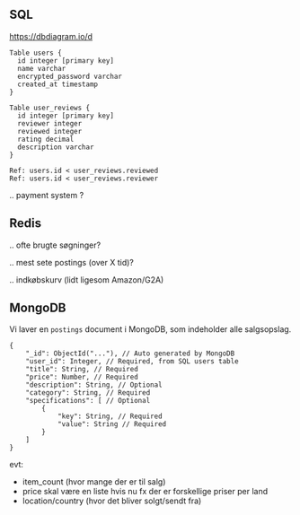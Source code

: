 ## SQL

https://dbdiagram.io/d

```dbml
Table users {
  id integer [primary key]
  name varchar
  encrypted_password varchar
  created_at timestamp
}

Table user_reviews {
  id integer [primary key]
  reviewer integer
  reviewed integer
  rating decimal
  description varchar
}

Ref: users.id < user_reviews.reviewed
Ref: users.id < user_reviews.reviewer
```

.. payment system ?

## Redis

.. ofte brugte søgninger?

.. mest sete postings (over X tid)?

.. indkøbskurv (lidt ligesom Amazon/G2A)

## MongoDB

Vi laver en `postings` document i MongoDB, som indeholder alle salgsopslag.

```
{
    "_id": ObjectId("..."), // Auto generated by MongoDB
    "user_id": Integer, // Required, from SQL users table
    "title": String, // Required
    "price": Number, // Required
    "description": String, // Optional
    "category": String, // Required
    "specifications": [ // Optional
        {
            "key": String, // Required
            "value": String // Required
        }
    ]
}
```

evt:
- item_count (hvor mange der er til salg)
- price skal være en liste hvis nu fx der er forskellige priser per land
- location/country (hvor det bliver solgt/sendt fra)
